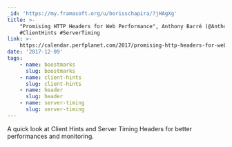 ```yaml
---
_id: 'https://my.framasoft.org/u/borisschapira/?jHAgXg'
title: >-
    "Promising HTTP Headers for Web Performance", Anthony Barré (@AnthoBarre)
    #ClientHints #ServerTiming
link: >-
    https://calendar.perfplanet.com/2017/promising-http-headers-for-web-performance/
date: '2017-12-09'
tags:
    - name: boostmarks
      slug: boostmarks
    - name: client-hints
      slug: client-hints
    - name: header
      slug: header
    - name: server-timing
      slug: server-timing
---
```


<div class="markdown"><p>A quick look at Client Hints and Server Timing Headers for better performances and monitoring.
</p></div>
